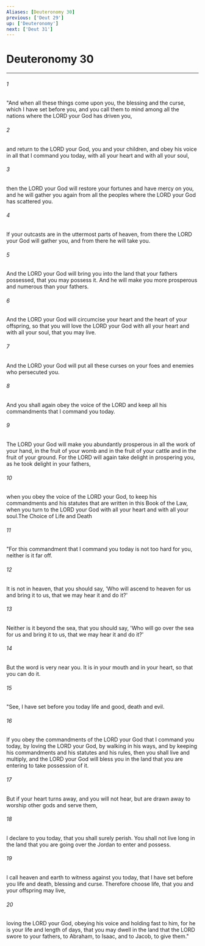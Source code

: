 ```yaml
---
Aliases: [Deuteronomy 30]
previous: ['Deut 29']
up: ['Deuteronomy']
next: ['Deut 31']
---
```

# Deuteronomy 30

***

 

###### 1 
"And when all these things come upon you, the blessing and the curse, which I have set before you, and you call them to mind among all the nations where the LORD your God has driven you, 
 

###### 2 
and return to the LORD your God, you and your children, and obey his voice in all that I command you today, with all your heart and with all your soul, 
 

###### 3 
then the LORD your God will restore your fortunes and have mercy on you, and he will gather you again from all the peoples where the LORD your God has scattered you. 
 

###### 4 
If your outcasts are in the uttermost parts of heaven, from there the LORD your God will gather you, and from there he will take you. 
 

###### 5 
And the LORD your God will bring you into the land that your fathers possessed, that you may possess it. And he will make you more prosperous and numerous than your fathers. 
 

###### 6 
And the LORD your God will circumcise your heart and the heart of your offspring, so that you will love the LORD your God with all your heart and with all your soul, that you may live. 
 

###### 7 
And the LORD your God will put all these curses on your foes and enemies who persecuted you. 
 

###### 8 
And you shall again obey the voice of the LORD and keep all his commandments that I command you today. 
 

###### 9 
The LORD your God will make you abundantly prosperous in all the work of your hand, in the fruit of your womb and in the fruit of your cattle and in the fruit of your ground. For the LORD will again take delight in prospering you, as he took delight in your fathers, 
 

###### 10 
when you obey the voice of the LORD your God, to keep his commandments and his statutes that are written in this Book of the Law, when you turn to the LORD your God with all your heart and with all your soul.The Choice of Life and Death
 
 

###### 11 
"For this commandment that I command you today is not too hard for you, neither is it far off. 
 

###### 12 
It is not in heaven, that you should say, 'Who will ascend to heaven for us and bring it to us, that we may hear it and do it?' 
 

###### 13 
Neither is it beyond the sea, that you should say, 'Who will go over the sea for us and bring it to us, that we may hear it and do it?' 
 

###### 14 
But the word is very near you. It is in your mouth and in your heart, so that you can do it.
 
 

###### 15 
"See, I have set before you today life and good, death and evil. 
 

###### 16 
If you obey the commandments of the LORD your God that I command you today, by loving the LORD your God, by walking in his ways, and by keeping his commandments and his statutes and his rules, then you shall live and multiply, and the LORD your God will bless you in the land that you are entering to take possession of it. 
 

###### 17 
But if your heart turns away, and you will not hear, but are drawn away to worship other gods and serve them, 
 

###### 18 
I declare to you today, that you shall surely perish. You shall not live long in the land that you are going over the Jordan to enter and possess. 
 

###### 19 
I call heaven and earth to witness against you today, that I have set before you life and death, blessing and curse. Therefore choose life, that you and your offspring may live, 
 

###### 20 
loving the LORD your God, obeying his voice and holding fast to him, for he is your life and length of days, that you may dwell in the land that the LORD swore to your fathers, to Abraham, to Isaac, and to Jacob, to give them."
 
